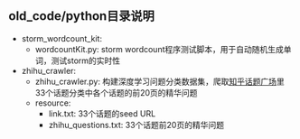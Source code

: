 ## old_code/python目录说明
- storm_wordcount_kit:
	- wordcountKit.py: storm wordcount程序测试脚本，用于自动随机生成单词，测试storm的实时性
- zhihu_crawler:
	- zhihu_crawler.py: 构建深度学习问题分类数据集，爬取[知乎话题广场](http://http://www.zhihu.com/topics)里33个话题分类中各个话题的前20页的精华问题
	- resource:
		- link.txt: 33个话题的seed URL
		- zhihu_questions.txt: 33个话题前20页的精华问题